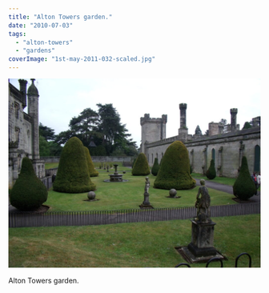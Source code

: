 ```yaml
---
title: "Alton Towers garden."
date: "2010-07-03"
tags: 
  - "alton-towers"
  - "gardens"
coverImage: "1st-may-2011-032-scaled.jpg"
---
```


[![](images/1st-may-2011-032-1024x768.jpg)](https://davidpeach.co.uk/wp-content/uploads/2023/05/1st-may-2011-032-scaled.jpg)

Alton Towers garden.
